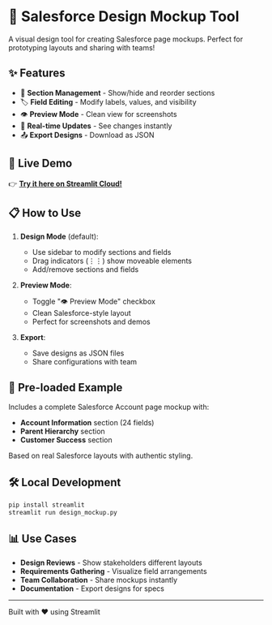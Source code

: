 # 🎨 Salesforce Design Mockup Tool

A visual design tool for creating Salesforce page mockups. Perfect for prototyping layouts and sharing with teams!

## ✨ Features

- 📂 **Section Management** - Show/hide and reorder sections
- 🏷️ **Field Editing** - Modify labels, values, and visibility  
- 👁️ **Preview Mode** - Clean view for screenshots
- 🔄 **Real-time Updates** - See changes instantly
- 📤 **Export Designs** - Download as JSON

## 🚀 Live Demo

👉 **[Try it here on Streamlit Cloud!](YOUR_STREAMLIT_CLOUD_URL)**

## 📋 How to Use

1. **Design Mode** (default):
   - Use sidebar to modify sections and fields
   - Drag indicators (⋮⋮) show moveable elements
   - Add/remove sections and fields

2. **Preview Mode**:
   - Toggle "👁️ Preview Mode" checkbox
   - Clean Salesforce-style layout
   - Perfect for screenshots and demos

3. **Export**:
   - Save designs as JSON files
   - Share configurations with team

## 🎯 Pre-loaded Example

Includes a complete Salesforce Account page mockup with:
- **Account Information** section (24 fields)
- **Parent Hierarchy** section  
- **Customer Success** section

Based on real Salesforce layouts with authentic styling.

## 🛠️ Local Development

```bash
pip install streamlit
streamlit run design_mockup.py
```

## 📊 Use Cases

- **Design Reviews** - Show stakeholders different layouts
- **Requirements Gathering** - Visualize field arrangements
- **Team Collaboration** - Share mockups instantly
- **Documentation** - Export designs for specs

---

Built with ❤️ using Streamlit
